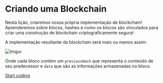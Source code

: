 # Criando uma Blockchain

Nesta lição, criaremos nossa própria implementação de blockchain! Aprenderemos sobre blocos, hashes e como os blocos são vinculados para criar uma construção de blockchain criptograficamente segura!

A implementação resultante da blockchain será mais ou menos assim:

![Imgur](https://i.imgur.com/UPeMH6w.png)

Onde cada bloco contém um `previousHash` que representa o conteúdo de seu predecessor e `data` que são as informações armazenadas no bloco.

[Start coding](./01-Blocks_and_Hashes/)
